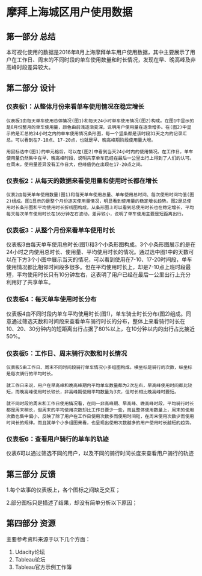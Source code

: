 #  摩拜上海城区用户使用数据

## 第一部分  总结

本可视化使用的数据是2016年8月上海摩拜单车用户使用数据，其中主要展示了用户在工作日、周末的不同时段的单车使用数量和时长情况，发现在早、晚高峰及非高峰时段差异较大。

## 第二部分  设计

### 仪表板1：从整体月份来看单车使用情况在稳定增长

	仪表板1由每天单车使用总体情况(图1)和每天24小时单车使用情况(图2)构成。在图1中显示的是8月份整月的单车使用量，颜色由前浅逐渐变深，说明用户使用量在逐渐增多。在(图2)中显示的是汇总的24小时之内的单车使用情况条形图，每一个竖条都是该时段31天之内的记录汇总。可以看到在7-10点、17-20点，也就是早、晚高峰期阶段使用量大增。
	
	用鼠标选中(图1)的单元格后，可以在(图2)中看到当天24小时内的使用情况。在工作日，单车使用量仍然集中在早、晚高峰时段，说明共享单车已经在最后一公里出行上得到了人们的认可。在周末，使用量差异没有工作日大，但峰值仍在出现在17-20点之间。

### 仪表板2：从每天的数据来看使用量和使用时长都在增长

	仪表2由每天单车使用数量(图1)和每天单车使用总量、单车使用总时间、每次使用时间均值(图2)组成。图1显示的是整个月份逐天使用量情况，明显看到使用量的稳定增长趋势。图2是总使用时长条形图和平均使用时长折线图构成，从条形图上可以看到总使用时长也在稳定增长，平均每天每次单车使用时长在16分钟左右波动，差异较小，说明了单车使用主要是短距离出行。

### 仪表板3：从整个月份来看单车使用时长

仪表板3由每天单车使用总时长(图1)和3个小条形图构成。3个小条形图展示的是在24小时之内使用总时长、使用量、平均使用时长的情况。通过选中图1中的天数可以在下方3个小图中展示当天的情况，可以看到使用在7-10、17-20时间段，单车使用情况都比相邻时间段多很多。但在平均使用时长上，却是7-10点上班时段最短，平均使用时长只有10分钟左右，这表明了用户已经在最后一公里出行上充分利用好了共享单车。

### 仪表板4：每天单车使用时长分布

仪表板4由不同时段内单车平均使用时长(图1)，单车骑士时长分布(图2)组成。同意通过筛选天数和时间段来查看单车骑行时长的分布，整体上来看骑行时长在10、20、30分钟内的短距离出行占据了80%以上，在10分钟以内的出行占比接近50%。

### 仪表板5：工作日、周末骑行次数和时长情况

	仪表板5由工作日、周末不同时间段骑行单车情况小多组图构成。横坐标是骑行的次数，纵坐标是每次骑行的平均时长。

	就工作日来说，用户在早高峰和晚高峰期内平均单车数量都为2次左右，早高峰使用时间都比较短，而晚高峰使用时长较长，非高峰期使用平均数量为3次，但时长相比晚高峰时要短。

	就不同时段的周末和工作日使用情况看，在同一非高峰期、早高峰、晚高峰时段，平均骑行时长都是周末稍长，但周末的平均使用次数却比工作日要少一些，而且整体使用数量上，周末的使用次数也集中偏小，反映了除了用户在工作日使用次数多而使用时间短，在周末使用次数少而使用时间长的规律。而且就单个小多组图来看，也呈现出使用次数越多的用户使用时长越短的趋势。

### 仪表板6：查看用户骑行的单车的轨迹

仪表6可以通过筛选不同的用户，以及不同的骑行时间长度来查看用户骑行的轨迹


## 第三部分  反馈

1.每个故事的仪表板上，各个图标之间缺乏交互；

2.部分图标只是描述了结果，却没有简单分析以下原因；

## 第四部分  资源

主要参考资料来源于以下几个方面：

1. Udacity论坛
2. Tableau论坛
3. Tableau官方示例工作簿